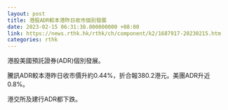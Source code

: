 ```yaml
---
layout: post
title: 港股ADR較本港昨日收市個別發展
date: 2023-02-15 06:31:38.000000000 +08:00
link: https://news.rthk.hk/rthk/ch/component/k2/1687917-20230215.htm
categories: rthk
---
```


港股美國預託證券(ADR)個別發展。

騰訊ADR較本港昨日收市價升約0.44%，折合報380.2港元。美團ADR升近0.8%。

港交所及建行ADR都下跌。
